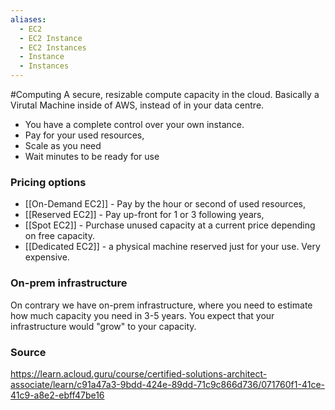 ```yaml
---
aliases:
  - EC2
  - EC2 Instance
  - EC2 Instances
  - Instance
  - Instances
---
```

#Computing
A secure, resizable compute capacity in the cloud.
Basically a Virutal Machine inside of AWS, instead of in your data centre.
* You have a complete control over your own instance.
* Pay for your used resources,
* Scale as you need
* Wait minutes to be ready for use
### Pricing options
* [[On-Demand EC2]] - Pay by the hour or second of used resources,
* [[Reserved EC2]] - Pay up-front for 1 or 3 following years,
* [[Spot EC2]] - Purchase unused capacity at a current price depending on free capacity.
* [[Dedicated EC2]] - a physical machine reserved just for your use. Very expensive.

### On-prem infrastructure
On contrary we have on-prem infrastructure, where you need to estimate how much capacity you need in 3-5 years. You expect that your infrastructure would "grow" to your capacity.
### Source
https://learn.acloud.guru/course/certified-solutions-architect-associate/learn/c91a47a3-9bdd-424e-89dd-71c9c866d736/071760f1-41ce-41c9-a8e2-ebff47be16